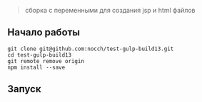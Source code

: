 > сборка с переменными для создания jsp и html файлов


## Начало работы

```shell
git clone git@github.com:nocch/test-gulp-build13.git
cd test-gulp-build13
git remote remove origin
npm install --save
```
## Запуск 
```gulp
